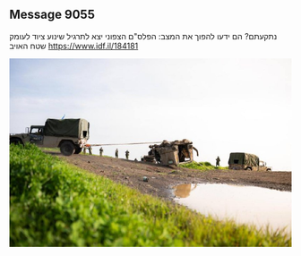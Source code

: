 ## Message 9055

נתקעתם? הם ידעו להפוך את המצב: 
הפלס"ם הצפוני יצא לתרגיל שינוע ציוד לעומק שטח האויב https://www.idf.il/184181

![Photo](9055/9055_photo.jpg)
